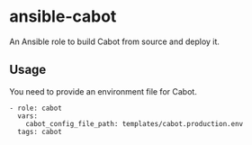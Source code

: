 # ansible-cabot
An Ansible role to build Cabot from source and deploy it.

## Usage

You need to provide an environment file for Cabot.

```
- role: cabot
  vars:
    cabot_config_file_path: templates/cabot.production.env
  tags: cabot
```
